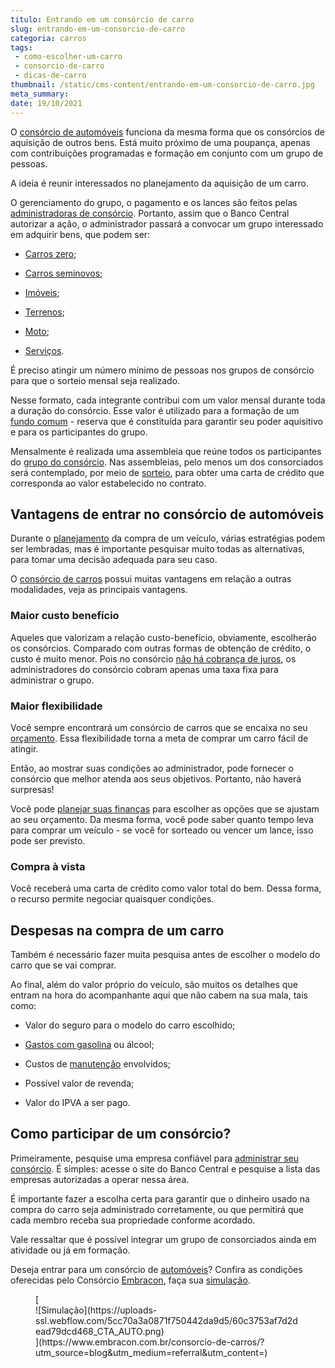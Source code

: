 ```yaml
---
titulo: Entrando em um consórcio de carro
slug: entrando-em-um-consorcio-de-carro
categoria: carros
tags:
 - como-escolher-um-carro
 - consorcio-de-carro
 - dicas-de-carro
thumbnail: /static/cms-content/entrando-em-um-consorcio-de-carro.jpg
meta_summary: 
date: 19/10/2021
---
```

O [consórcio de automóveis](https://www.embracon.com.br/blog/guia-para-consorcio-de-automoveis-de-a-a-z) funciona da mesma forma que os consórcios de aquisição de outros bens. Está muito próximo de uma poupança, apenas com contribuições programadas e formação em conjunto com um grupo de pessoas.

A ideia é reunir interessados ​​no planejamento da aquisição de um carro.

O gerenciamento do grupo, o pagamento e os lances são feitos pelas [administradoras de consórcio](https://www.embracon.com.br/conhecaoconsorcio/o-que-e-uma-administradora-de-consorcio). Portanto, assim que o Banco Central autorizar a ação, o administrador passará a convocar um grupo interessado em adquirir bens, que podem ser:

- [Carros zero](https://www.embracon.com.br/blog/conquiste-seu-carro-zero-km-com-um-consorcio);

- [Carros seminovos;](https://www.embracon.com.br/blog/carro-zero-ou-seminovo)
- [Imóveis](https://www.embracon.com.br/blog/16-maiores-duvidas-sobre-o-consorcio-de-imoveis);
- [Terrenos](https://www.embracon.com.br/blog/vale-a-pena-comprar-um-terreno-para-investir);
- [Moto](https://www.embracon.com.br/blog/faca-o-consorcio-de-moto-e-realize-seu-sonho);
- [Serviços](https://www.embracon.com.br/blog/tudo-que-voce-pode-fazer-com-o-consorcio-de-servicos).

É preciso atingir um número mínimo de pessoas nos grupos de consórcio para que o sorteio mensal seja realizado.

Nesse formato, cada integrante contribui com um valor mensal durante toda a duração do consórcio. Esse valor é utilizado para a formação de um [fundo comum](https://www.embracon.com.br/blog/o-que-e-o-fundo-comum-no-consorcio) - reserva que é constituída para garantir seu poder aquisitivo e para os participantes do grupo.

Mensalmente é realizada uma assembleia que reúne todos os participantes do [grupo do consórcio](https://www.embracon.com.br/blog/o-que-e-o-fundo-comum-no-consorcio). Nas assembleias, pelo menos um dos consorciados será contemplado, por meio de [sorteio](https://www.embracon.com.br/conhecaoconsorcio/como-sao-realizados-os-sorteios-nas-assembleias), para obter uma carta de crédito que corresponda ao valor estabelecido no contrato.

Vantagens de entrar no consórcio de automóveis 
-----------------------------------------------

Durante o [planejamento](https://www.embracon.com.br/blog/planejamento-financeiro-um-guia-para-as-financas-nao-sairem-de-controle) da compra de um veículo, várias estratégias podem ser lembradas, mas é importante pesquisar muito todas as alternativas, para tomar uma decisão adequada para seu caso.

O [consórcio de carros](https://www.embracon.com.br/blog/conheca-os-20-principais-carros-do-brasil) possui muitas vantagens em relação a outras modalidades, veja as principais vantagens.

### Maior custo benefício 

Aqueles que valorizam a relação custo-benefício, obviamente, escolherão os consórcios. Comparado com outras formas de obtenção de crédito, o custo é muito menor. Pois no consórcio [não há cobrança de juros](https://www.embracon.com.br/blog/parcela-de-consorcio-tem-juros), os administradores do consórcio cobram apenas uma taxa fixa para administrar o grupo.

### Maior flexibilidade 

Você sempre encontrará um consórcio de carros que se encaixa no seu [orçamento](https://www.embracon.com.br/blog/como-fazer-um-orcamento-familiar-sem-erro). Essa flexibilidade torna a meta de comprar um carro fácil de atingir.

Então, ao mostrar suas condições ao administrador, pode fornecer o consórcio que melhor atenda aos seus objetivos. Portanto, não haverá surpresas!

Você pode [planejar suas finanças](https://www.embracon.com.br/blog/planejamento-financeiro-para-a-compra-de-um-carro) para escolher as opções que se ajustam ao seu orçamento. Da mesma forma, você pode saber quanto tempo leva para comprar um veículo - se você for sorteado ou vencer um lance, isso pode ser previsto.

### Compra à vista 

Você receberá uma carta de crédito como valor total do bem. Dessa forma, o recurso permite negociar quaisquer condições.

Despesas na compra de um carro 
-------------------------------

Também é necessário fazer muita pesquisa antes de escolher o modelo do carro que se vai comprar.

Ao final, além do valor próprio do veículo, são muitos os detalhes que entram na hora do acompanhante aqui que não cabem na sua mala, tais como:

- Valor do seguro para o modelo do carro escolhido;
- [Gastos com gasolina](https://www.embracon.com.br/blog/como-economizar-em-tempos-de-gasolina-tao-cara) ou álcool;
- Custos de [manutenção](https://www.embracon.com.br/blog/manutencao-preventiva-vale-a-pena-investir) envolvidos;
- Possível valor de revenda;

- Valor do IPVA a ser pago.

Como participar de um consórcio? 
---------------------------------

Primeiramente, pesquise uma empresa confiável para [administrar seu consórcio](https://www.embracon.com.br/blog/como-escolher-uma-administradora-de-consorcio). É simples: acesse o site do Banco Central e pesquise a lista das empresas autorizadas a operar nessa área.

É importante fazer a escolha certa para garantir que o dinheiro usado na compra do carro seja administrado corretamente, ou que permitirá que cada membro receba sua propriedade conforme acordado.

Vale ressaltar que é possível integrar um grupo de consorciados ainda em atividade ou já em formação.

Deseja entrar para um consórcio de [automóveis](https://www.embracon.com.br/blog/como-funciona-consorcio-de-automoveis-por-que-boa-opcao)? Confira as condições oferecidas pelo Consórcio [Embracon](https://www.embracon.com.br/a-embracon), faça sua [simulação](https://www.embracon.com.br/servicos/simulacao-de-consorcio).

<figure class="w-richtext-figure-type-image w-richtext-align-center">[<div>![Simulação](https://uploads-ssl.webflow.com/5cc70a3a0871f750442da9d5/60c3753af7d2dead79dcd468_CTA_AUTO.png)</div>](https://www.embracon.com.br/consorcio-de-carros/?utm_source=blog&utm_medium=referral&utm_content=)</figure>
